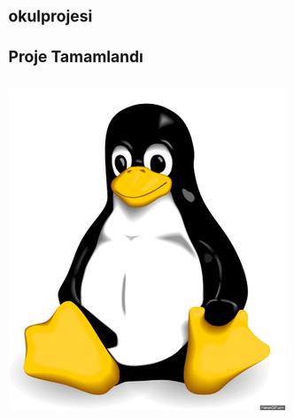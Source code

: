 # okulprojesi

<h1> Proje Tamamlandı<h1>
  
  <p> <img align="center" src="https://github.com/Mustf88/okulprojesi/blob/main/gif.gif" width="500 height"500"/></p>
